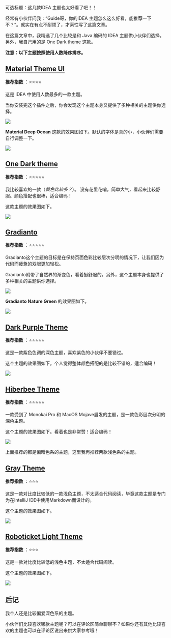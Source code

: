 可选标题：这几款IDEA 主题也太好看了吧！！

经常有小伙伴问我：“Guide哥，你的IDEA 主题怎么这么好看，能推荐一下不？”。就实在有点不耐烦了，才索性写了这篇文章。

在这篇文章中，我精选了几个比较是和 Java 编码的 IDEA 主题供小伙伴们选择。另外，我自己用的是 One Dark theme 这款。

**注意：以下主题按照使用人数降序排序。**

## [Material Theme UI](https://plugins.jetbrains.com/plugin/8006-material-theme-ui)

**推荐指数** ：⭐⭐⭐⭐

这是 IDEA 中使用人数最多的一款主题。

当你安装完这个插件之后，你会发现这个主题本身又提供了多种相关的主题供你选择。

![](https://cdn.jsdelivr.net/gh/javaguide-tech/blog-images-3@main/11-20/image-20201119182935201.png)

 **Material Deep Ocean** 这款的效果图如下。默认的字体是真的小，小伙伴们需要自行调整一下。

![](https://cdn.jsdelivr.net/gh/javaguide-tech/blog-images-3@main/11-20/image-20201119183044068.png)

## [One Dark theme](https://plugins.jetbrains.com/plugin/11938-one-dark-theme) 

**推荐指数** ：⭐⭐⭐⭐⭐

我比较喜欢的一款（*黄色比较多？*）。 没有花里花哨，简单大气，看起来比较舒服。颜色搭配也很棒，适合编码！

这款主题的效果图如下。

![](https://cdn.jsdelivr.net/gh/javaguide-tech/blog-images-3@main/11-20-11/image-20201119180300975.png)

## [Gradianto](https://plugins.jetbrains.com/plugin/12334-gradianto)

**推荐指数** ：⭐⭐⭐⭐⭐

Gradianto这个主题的目标是在保持页面色彩比较层次分明的情况下，让我们因为代码而疲惫的双眼更加轻松。

Gradianto附带了自然界的渐变色，看着挺舒服的。另外，这个主题本身也提供了多种相关的主题供你选择。

![](https://cdn.jsdelivr.net/gh/javaguide-tech/blog-images-3@main/11-20/image-20201119183825753.png)

**Gradianto Nature Green** 的效果图如下。

![](https://cdn.jsdelivr.net/gh/javaguide-tech/blog-images-3@main/11-20/image-20201119183920889.png)

## [Dark Purple Theme](https://plugins.jetbrains.com/plugin/12100-dark-purple-theme) 

**推荐指数** ：⭐⭐⭐⭐⭐

这是一款紫色色调的深色主题，喜欢紫色的小伙伴不要错过。

这个主题的效果图如下。个人觉得整体颜色搭配的是比较不错的，适合编码！

![](https://cdn.jsdelivr.net/gh/javaguide-tech/blog-images-3@main/11-20-11/image-20201119184654132.png)

## [Hiberbee Theme](https://plugins.jetbrains.com/plugin/12118-hiberbee-theme)

**推荐指数** ：⭐⭐⭐⭐⭐

一款受到了  Monokai Pro 和 MacOS Mojave启发的主题，是一款色彩层次分明的深色主题。

这个主题的效果图如下。看着也是非常赞！适合编码！

![](https://cdn.jsdelivr.net/gh/javaguide-tech/blog-images-3@main/11-20-11/image-20201119191441248.png)

上面推荐的都是偏暗色系的主题，这里我再推荐两款浅色系的主题。

## [Gray Theme](https://plugins.jetbrains.com/plugin/12103-gray-theme)

**推荐指数** ：⭐⭐⭐

这是一款对比度比较低的一款浅色主题，不太适合代码阅读，毕竟这款主题是专门为在IntelliJ IDE中使用Markdown而设计的。

这个主题的效果图如下。

![](https://cdn.jsdelivr.net/gh/javaguide-tech/blog-images-3@main/11-20-11/image-20201119194512164.png)

## [Roboticket Light Theme](https://plugins.jetbrains.com/plugin/12191-roboticket-light-theme)

**推荐指数** ：⭐⭐⭐

这是一款对比度比较低的浅色主题，不太适合代码阅读。

这个主题的效果图如下。

![](https://img-blog.csdnimg.cn/img_convert/194581c7b72d49b512b12814340f00c8.png)

## 后记

我个人还是比较偏爱深色系的主题。

小伙伴们比较喜欢哪款主题呢？可以在评论区简单聊聊不？如果你还有其他比较喜欢的主题也可以在评论区说出来供大家参考哦！